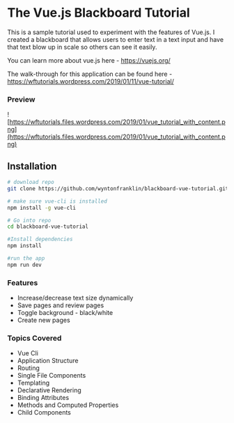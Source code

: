 # The Vue.js Blackboard Tutorial

This is a sample tutorial used to experiment with the features of Vue.js. I created a blackboard that allows users to enter text in a text input and have that text blow up in scale so others can see it easily.

You can learn more about vue.js here - https://vuejs.org/

The walk-through for this application can be found here -  https://wftutorials.wordpress.com/2019/01/11/vue-tutorial/

### Preview

![https://wftutorials.files.wordpress.com/2019/01/vue_tutorial_with_content.png](https://wftutorials.files.wordpress.com/2019/01/vue_tutorial_with_content.png)



## Installation

``` bash
# download repo
git clone https://github.com/wyntonfranklin/blackboard-vue-tutorial.git

# make sure vue-cli is installed
npm install -g vue-cli

# Go into repo
cd blackboard-vue-tutorial

#Install dependencies
npm install

#run the app
npm run dev
```



### Features

- Increase/decrease text size dynamically
- Save pages and review pages
- Toggle background - black/white
- Create new pages



### Topics Covered

- Vue Cli
- Application Structure
- Routing
- Single File Components
- Templating
- Declarative Rendering
- Binding Attributes
- Methods and Computed Properties
- Child Components